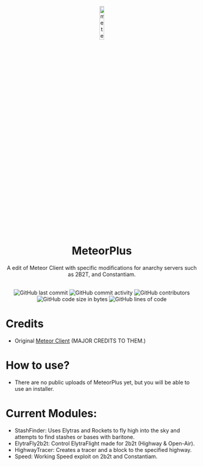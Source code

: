 <p align="center">
<img src="https://meteorclient.com/icon.png" alt="meteor-client-logo" width="15%"/>
</p>

<h1 align="center">MeteorPlus</h1>
<p align="center">A edit of Meteor Client with specific modifications for anarchy servers such as 2B2T, and Constantiam.</p>

<div align="center">
    <br>
    <img src="https://img.shields.io/github/last-commit/auxnos/MeteorPlus" alt="GitHub last commit"/>
    <img src="https://img.shields.io/github/commit-activity/w/auxnos/MeteorPlus" alt="GitHub commit activity"/>
    <img src="https://img.shields.io/github/contributors/auxnos/MeteorPlus" alt="GitHub contributors"/>
    <br>
    <img src="https://img.shields.io/github/languages/code-size/auxnos/MeteorPlus" alt="GitHub code size in bytes"/>
    <img src="https://tokei.rs/b1/github/auxnos/MeteorPlus" alt="GitHub lines of code"/>
</div>

# Credits
- Original [Meteor Client](https://github.com/MeteorDevelopment/meteor-client/) (MAJOR CREDITS TO THEM.)


# How to use?
- There are no public uploads of MeteorPlus yet, but you will be able to use an installer.

# Current Modules:
- StashFinder: Uses Elytras and Rockets to fly high into the sky and attempts to find stashes or bases with baritone.
- ElytraFly2b2t: Control ElytraFlight made for 2b2t (Highway & Open-Air).
- HighwayTracer: Creates a tracer and a block to the specified highway.
- Speed: Working Speed exploit on 2b2t and Constantiam.
